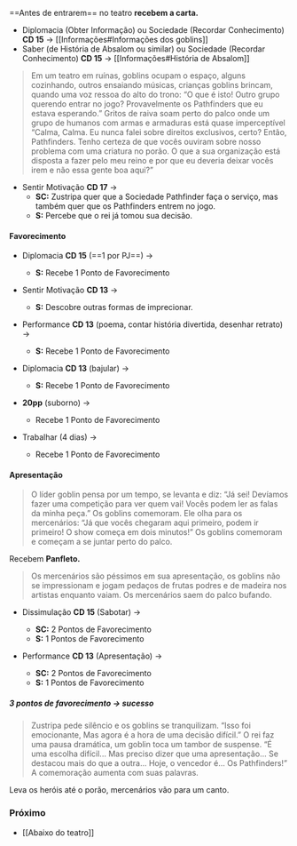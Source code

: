 ==Antes de entrarem== no teatro **recebem a carta.**
- Diplomacia (Obter Informação) ou Sociedade (Recordar Conhecimento) **CD 15** -> [[Informações#Informações dos goblins]]
- Saber (de História de Absalom ou similar) ou Sociedade (Recordar Conhecimento) **CD 15** -> [[Informações#História de Absalom]]
>Em um teatro em ruínas, goblins ocupam o espaço, alguns cozinhando, outros ensaiando músicas, crianças goblins brincam, quando uma voz ressoa do alto do trono:
>“O que é isto! Outro grupo querendo entrar no jogo? Provavelmente os Pathfinders que eu estava esperando.”
>Gritos de raiva soam perto do palco onde um grupo de humanos com armas e armaduras está quase imperceptível
>“Calma, Calma. Eu nunca falei sobre direitos exclusivos, certo? Então, Pathfinders. Tenho certeza de que vocês ouviram sobre nosso problema com uma criatura no porão. O que a sua organização está disposta a fazer pelo meu reino e por que eu deveria deixar vocês irem e não essa gente boa aqui?”

- Sentir Motivação **CD 17** -> 
	- **SC:** Zustripa quer que a Sociedade Pathfinder faça o serviço, mas também quer que os Pathfinders entrem no jogo.
	- **S:** Percebe que o rei já tomou sua decisão.

#### Favorecimento
- Diplomacia **CD 15** (==1 por PJ==) ->
	- **S:** Recebe 1 Ponto de Favorecimento

- Sentir Motivação **CD 13** ->
	- **S:** Descobre outras formas de imprecionar.

- Performance **CD 13** (poema, contar história divertida, desenhar retrato) ->
	- **S:** Recebe 1 Ponto de Favorecimento

- Diplomacia **CD 13** (bajular) ->
	- **S:** Recebe 1 Ponto de Favorecimento

- **20pp** (suborno) ->
	- Recebe 1 Ponto de Favorecimento

- Trabalhar (4 dias) ->
	- Recebe 1 Ponto de Favorecimento

#### Apresentação

>O líder goblin pensa por um tempo, se levanta e diz: 
>“Já sei! Devíamos fazer uma competição para ver quem vai! Vocês podem ler as falas da minha peça.” 
>Os goblins comemoram. Ele olha para os mercenários: 
>“Já que vocês chegaram aqui primeiro, podem ir primeiro! O show começa em dois minutos!” 
>Os goblins comemoram e começam a se juntar perto do palco.

Recebem **Panfleto.**

>Os mercenários são péssimos em sua apresentação, os goblins não se impressionam e jogam pedaços de frutas podres e de madeira nos artistas enquanto vaiam. Os mercenários saem do palco bufando.

- Dissimulação **CD 15** (Sabotar) ->
	- **SC:** 2 Pontos de Favorecimento
	- **S:** 1 Pontos de Favorecimento

- Performance **CD 13** (Apresentação) ->
	- **SC:** 2 Pontos de Favorecimento
	- **S:** 1 Pontos de Favorecimento

##### 3 pontos de favorecimento -> sucesso

>Zustripa pede silêncio e os goblins se tranquilizam. 
>“Isso foi emocionante, Mas agora é a hora de uma decisão difícil.” 
>O rei faz uma pausa dramática, um goblin toca um tambor de suspense. 
>“É uma escolha difícil... Mas preciso dizer que uma apresentação... Se destacou mais do que a outra... Hoje, o vencedor é... Os Pathfinders!” 
>A comemoração aumenta com suas palavras.

Leva os heróis até o porão, mercenários vão para um canto.

### Próximo
- [[Abaixo do teatro]]